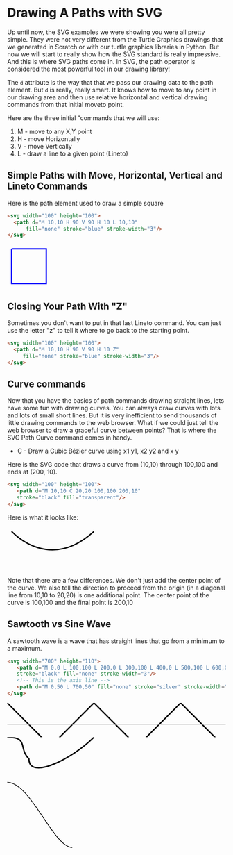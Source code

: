 # Drawing A Paths with SVG
Up until now, the SVG examples we were showing you were all pretty simple.  They were
not very different from the Turtle Graphics drawings that we generated in Scratch or
with our turtle graphics libraries in Python.  But now we will start to really
show how the SVG standard is really impressive.  And this is where SVG paths come in.
In SVG, the path operator is considered the most powerful tool in our drawing library!

The ```d``` attribute is the way that that we pass our drawing data to the path element.
But  ```d``` is really, really smart.  It knows how to move to any point in our drawing
area and then use relative horizontal and vertical drawing commands from that initial moveto point.

Here are the three initial "commands that we will use:

1. M - move to any X,Y point
2. H - move Horizontally
3. V - move Vertically
4. L - draw a line to a given point (Lineto)

## Simple Paths with Move, Horizontal, Vertical and Lineto Commands

Here is the path element used to draw a simple square
```html
<svg width="100" height="100">
  <path d="M 10,10 H 90 V 90 H 10 L 10,10"
      fill="none" stroke="blue" stroke-width="3"/>
</svg>
```

<svg width="100" height="100">
  <path d="M 10,10 H 90 V 90 H 10 L 10,10"
     fill="none" stroke="blue" stroke-width="3"/>
</svg>

## Closing Your Path With "Z"
Sometimes you don't want to put in that last Lineto command.  You can just use the letter "z" to tell it where to go back to the starting point.

```html
<svg width="100" height="100">
  <path d="M 10,10 H 90 V 90 H 10 Z"
     fill="none" stroke="blue" stroke-width="3"/>
</svg>
```

## Curve commands
Now that you have the basics of path commands drawing straight lines, lets have some fun with drawing curves.  You can always draw curves with lots and lots of small short lines.  But it is very inefficient to send thousands of little drawing commands to the web browser.  What if we could just tell
the web browser to draw a graceful curve between points?  That is where the SVG Path Curve command comes in handy.

* C - Draw a Cubic Bézier curve using x1 y1, x2 y2 and x y

Here is the SVG code that draws a curve from (10,10) through 100,100 and ends at (200, 10).

```html
<svg width="100" height="100">
   <path d="M 10,10 C 20,20 100,100 200,10" 
   stroke="black" fill="transparent"/>
</svg>
```
Here is what it looks like:

<svg width="200" height="100">
   <path d="M 10,10 C 20,20 100,100 200,10" 
   stroke="black" fill="transparent" stroke-width="3"/>
</svg>

Note that there are a few differences.  We don't just add the center point of the curve.
We also tell the direction to proceed from the origin (in a diagonal line from 10,10 to 20,20) is one additional point.  The center point of the curve is 100,100 and the final point is 200,10

## Sawtooth vs Sine Wave
A sawtooth wave is a wave that has straight lines that go from a minimum to a maximum.
```html
<svg width="700" height="110">
   <path d="M 0,0 L 100,100 L 200,0 L 300,100 L 400,0 L 500,100 L 600,0 L 700,100 L 800,0" 
   stroke="black" fill="none" stroke-width="3"/>
   <!-- This is the axis line -->
   <path d="M 0,50 L 700,50" fill="none" stroke="silver" stroke-width="1">
</svg>
```

<svg width="700" height="110">
   <path d="M 0,0 L 100,100 L 200,0 L 300,100 L 400,0 L 500,100 L 600,0 L 700,100 L 800,0" 
   stroke="black" fill="none" stroke-width="3"/>
    <path d="M 0,50 L 700,50" fill="none" stroke="silver" stroke-width="1">
</svg>

<svg width="700" height="110">
   <path d="M 0,0 C 50,0 25,25 50,50 C 50,100 150,50 200,0" 
   stroke="black" fill="none" stroke-width="3"/>
</svg>

<svg width = "150px" height = "200px" viewBox = "0 0 100 100">
         <path stroke = "black" fill = "none" d = "M0,0 C36.42,0 70.58,100 100,100" />
</svg>